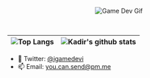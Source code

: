 <p align="center" >
  <img src="https://github.com/IGameDevI/igamedevi/blob/master/gamer_800x600.gif?raw=true"  alt="Game Dev Gif">
</p>



<br>

| ![Top Langs](https://github-readme-stats.vercel.app/api/top-langs/?username=igamedevi&hide_langs_below=1&hide_border=true&hide=html,shaderlab,java,hlsl,c%23&langs_count=7)| ![Kadir's github stats](https://github-readme-stats.vercel.app/api/?username=igamedevi&show_icons=true&title_color=3080ed&icon_color=3080ed&text_color=9f9f9f&bg_color=ffffff,issues&hide_border=true&count_private=true) |
|------------------------------------------------------------------------------------------------------------|------------------------------------------------------------------------------------------------------------------------------------------------------------------------------------------------------------------|




- 💬 Twitter: <a href="https://www.twitter.com/igamedevi">@igamedevi</a>
- 📫 Email: you.can.send@pm.me

